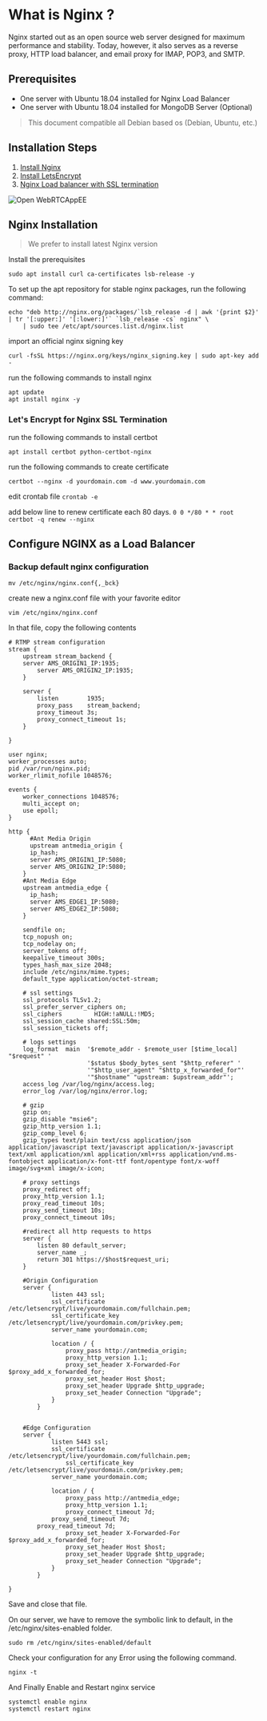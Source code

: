 # What is Nginx ?

Nginx started out as an open source web server designed for maximum performance and stability. Today, however, it also serves as a reverse proxy, HTTP load balancer, and email proxy for IMAP, POP3, and SMTP.

## Prerequisites
* One server with Ubuntu 18.04 installed for Nginx Load Balancer
* One server with Ubuntu 18.04 installed for MongoDB Server (Optional)

> This document compatible all Debian based os (Debian, Ubuntu, etc.)
## Installation Steps
1. [Install Nginx](#Nginx-Installation)
2. [Install LetsEncrypt](#Let's-Encrypt-for-Nginx-SSL-Termination)
3. [Nginx Load balancer with SSL termination](#Configure-NGINX-as-a-Load-Balancer)

![Open WebRTCAppEE](images/origin_edge.png)

## Nginx Installation
> We prefer to install latest Nginx version

Install the prerequisites

`sudo apt install curl ca-certificates lsb-release -y`

To set up the apt repository for stable nginx packages, run the following command:
```
echo "deb http://nginx.org/packages/`lsb_release -d | awk '{print $2}' | tr '[:upper:]' '[:lower:]'` `lsb_release -cs` nginx" \
    | sudo tee /etc/apt/sources.list.d/nginx.list
```
import an official nginx signing key

`curl -fsSL https://nginx.org/keys/nginx_signing.key | sudo apt-key add -`

run the following commands to install nginx
```
apt update 
apt install nginx -y
```
### Let's Encrypt for Nginx SSL Termination
run the following commands to install certbot
```
apt install certbot python-certbot-nginx
```
run the following commands to create certificate
```
certbot --nginx -d yourdomain.com -d www.yourdomain.com
```
edit crontab file
`crontab -e`

add below line to renew certificate each 80 days.
`0 0 */80 * * root certbot -q renew --nginx`

## Configure NGINX as a Load Balancer

### Backup default nginx configuration
`mv /etc/nginx/nginx.conf{,_bck}`

create new a nginx.conf file with your favorite editor

`vim /etc/nginx/nginx.conf`

In that file, copy the following contents
```
# RTMP stream configuration
stream {
    upstream stream_backend {
	server AMS_ORIGIN1_IP:1935;
        server AMS_ORIGIN2_IP:1935;
    }
    
    server {
        listen        1935;
        proxy_pass    stream_backend;
        proxy_timeout 3s;
        proxy_connect_timeout 1s;
    }
    
}

user nginx;
worker_processes auto;
pid /var/run/nginx.pid;
worker_rlimit_nofile 1048576;

events {
    worker_connections 1048576;
    multi_accept on;
    use epoll;
}

http {
      #Ant Media Origin
      upstream antmedia_origin {
      ip_hash;
      server AMS_ORIGIN1_IP:5080;
      server AMS_ORIGIN2_IP:5080;
    }
    #Ant Media Edge
    upstream antmedia_edge {
      ip_hash;
      server AMS_EDGE1_IP:5080;
      server AMS_EDGE2_IP:5080;
    }

    sendfile on;
    tcp_nopush on;
    tcp_nodelay on;
    server_tokens off;
    keepalive_timeout 300s;
    types_hash_max_size 2048;
    include /etc/nginx/mime.types;
    default_type application/octet-stream;

    # ssl settings
    ssl_protocols TLSv1.2;
    ssl_prefer_server_ciphers on;
    ssl_ciphers         HIGH:!aNULL:!MD5;
    ssl_session_cache shared:SSL:50m;
    ssl_session_tickets off;

    # logs settings
    log_format  main  '$remote_addr - $remote_user [$time_local] "$request" '
                      '$status $body_bytes_sent "$http_referer" '
                      '"$http_user_agent" "$http_x_forwarded_for"'
		              '"$hostname" "upstream: $upstream_addr"';
    access_log /var/log/nginx/access.log;
    error_log /var/log/nginx/error.log;

    # gzip
    gzip on;
    gzip_disable "msie6";
    gzip_http_version 1.1;
    gzip_comp_level 6;
    gzip_types text/plain text/css application/json application/javascript text/javascript application/x-javascript text/xml application/xml application/xml+rss application/vnd.ms-fontobject application/x-font-ttf font/opentype font/x-woff image/svg+xml image/x-icon;

    # proxy settings
    proxy_redirect off;
    proxy_http_version 1.1;
    proxy_read_timeout 10s;
    proxy_send_timeout 10s;
    proxy_connect_timeout 10s;
     
    #redirect all http requests to https
    server {
        listen 80 default_server;
        server_name _;
        return 301 https://$host$request_uri;
    }  

    #Origin Configuration
    server {
            listen 443 ssl;
            ssl_certificate /etc/letsencrypt/live/yourdomain.com/fullchain.pem;
            ssl_certificate_key /etc/letsencrypt/live/yourdomain.com/privkey.pem;
            server_name yourdomain.com;

            location / {
                proxy_pass http://antmedia_origin;
    	    	proxy_http_version 1.1;
                proxy_set_header X-Forwarded-For $proxy_add_x_forwarded_for;
                proxy_set_header Host $host;
                proxy_set_header Upgrade $http_upgrade;
                proxy_set_header Connection "Upgrade";
            }
        }
    
    
    #Edge Configuration
    server {
            listen 5443 ssl;
	        ssl_certificate /etc/letsencrypt/live/yourdomain.com/fullchain.pem;
                ssl_certificate_key /etc/letsencrypt/live/yourdomain.com/privkey.pem;
	        server_name yourdomain.com;

 	        location / {
                proxy_pass http://antmedia_edge;
                proxy_http_version 1.1;
                proxy_connect_timeout 7d;
        	proxy_send_timeout 7d;
		proxy_read_timeout 7d;
                proxy_set_header X-Forwarded-For $proxy_add_x_forwarded_for;
                proxy_set_header Host $host;
                proxy_set_header Upgrade $http_upgrade;
                proxy_set_header Connection "Upgrade";
            }
        }

}

```
Save and close that file.

On our server, we have to remove the symbolic link to default, in the /etc/nginx/sites-enabled folder.

`sudo rm /etc/nginx/sites-enabled/default`

Check your configuration for any Error using the following command.

`nginx -t`

And Finally Enable and Restart nginx service
```
systemctl enable nginx
systemctl restart nginx
```